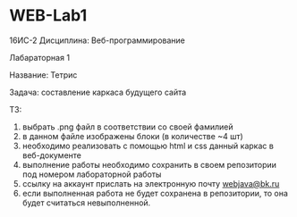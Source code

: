 # WEB-Lab1
16ИС-2
Дисциплина: Веб-программирование

Лабараторная 1

Название: Тетрис

Задача: составление каркаса будущего сайта

ТЗ:

1) выбрать .png файл в соответствии со своей фамилией
2) в данном файле изображены блоки (в количестве ~4 шт)
3) необходимо реализовать с помощью html и css данный каркас 
в веб-документе
4) выполнение работы необходимо сохранить в своем репозитории
под номером лабораторной работы
5) ссылку на аккаунт прислать на электронную почту webjava@bk.ru
6) если выполненная работа не будет сохранена в репозитории, 
то она будет считаться невыполненной.
